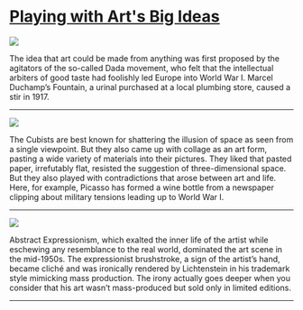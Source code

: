 # [Playing with Art's Big Ideas](http://artsmia.github.io/griot/#/stories/1103)

![](http://cdn.dx.artsmia.org/thumbs/tn_null.jpg)

The idea that art could be made from anything was first proposed by the agitators of the so-called Dada movement, who felt that the intellectual arbiters of good taste had foolishly led Europe into World War I. Marcel Duchamp’s Fountain, a urinal purchased at a local plumbing store, caused a stir in 1917.

---

![](http://cdn.dx.artsmia.org/thumbs/tn_null.jpg)

The Cubists are best known for shattering the illusion of space as seen from a single viewpoint. But they also came up with collage as an art form, pasting a wide variety of materials into their pictures. They liked that pasted paper, irrefutably flat, resisted the suggestion of three-dimensional space. But they also played with contradictions that arose between art and life. Here, for example, Picasso has formed a wine bottle from a newspaper clipping about military tensions leading up to World War I.

---

![](http://cdn.dx.artsmia.org/thumbs/tn_null.jpg)

Abstract Expressionism, which exalted the inner life of the artist while eschewing any resemblance to the real world, dominated the art scene in the mid-1950s. The expressionist brushstroke, a sign of the artist’s hand, became cliché and was ironically rendered by Lichtenstein in his trademark style mimicking mass production. The irony actually goes deeper when you consider that his art wasn’t mass-produced but sold only in limited editions.

---
